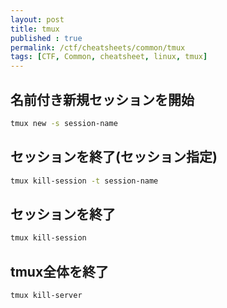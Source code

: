 ```yaml
---
layout: post
title: tmux
published : true
permalink: /ctf/cheatsheets/common/tmux
tags: [CTF, Common, cheatsheet, linux, tmux]
---
```


## 名前付き新規セッションを開始
```sh
tmux new -s session-name
```

## セッションを終了(セッション指定)
```sh
tmux kill-session -t session-name
```

## セッションを終了
```sh
tmux kill-session 
```

## tmux全体を終了
```sh
tmux kill-server
```
